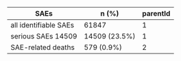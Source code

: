 



| SAEs                   | n (%)         | parentId |
|------------------------|---------------|----------|
| all identifiable SAEs  | 61847         | 1        |
| serious SAEs	14509    | 14509 (23.5%) | 1        |
| SAE-related deaths     | 579 (0.9%)    | 2        |


